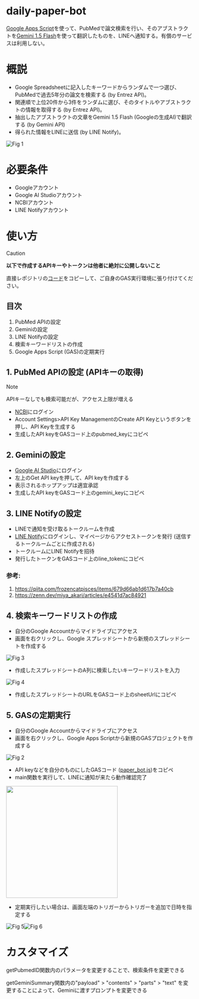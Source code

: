 # daily-paper-bot
[Google Apps Script](https://utelecon.adm.u-tokyo.ac.jp/articles/gas/)を使って、PubMedで論文検索を行い、そのアブストラクトを[Gemini 1.5 Flash](https://ai.google.dev/gemini-api?gad_source=1&gclid=Cj0KCQjwh7K1BhCZARIsAKOrVqFkaNuIa5R69qHek8B2JtS2F5KdqRY0oq9QpEdEInWv7U1S5OQ14twaAsEiEALw_wcB&hl=ja)を使って翻訳したものを、LINEへ通知する。有償のサービスは利用しない。

# 概説
- Google Spreadsheetに記入したキーワードからランダムで一つ選び、PubMedで過去5年分の論文を検索する (by Entrez API)。
- 関連順で上位20件から3件をランダムに選び、そのタイトルやアブストラクトの情報を取得する (by Entrez API)。
- 抽出したアブストラクトの文章をGemini 1.5 Flash (Googleの生成AI)で翻訳する (by Gemini API)
- 得られた情報をLINEに送信 (by LINE Notify)。

![Fig 1](/image/fig1.png)

# 必要条件
- Googleアカウント
- Google AI Studioアカウント
- NCBIアカウント
- LINE Notifyアカウント

# 使い方
> [!CAUTION]
> **以下で作成するAPIキーやトークンは他者に絶対に公開しないこと**

直接レポジトリの[コード](/paper_bot.js)をコピーして、ご自身のGAS実行環境に張り付けてください。

## 目次
1. PubMed APIの設定
2. Geminiの設定
3. LINE Notifyの設定
4. 検索キーワードリストの作成
5. Google Apps Script (GAS)の定期実行

## 1. PubMed APIの設定 (APIキーの取得)
> [!NOTE]
> APIキーなしでも検索可能だが、アクセス上限が増える  

- [NCBI](https://www.ncbi.nlm.nih.gov/)にログイン
- Account Settings>API Key ManagementのCreate API Keyというボタンを押し、API Keyを生成する
- 生成したAPI keyをGASコード上のpubmed_keyにコピペ

## 2. Geminiの設定
- [Google AI Studio](https://ai.google.dev/aistudio?hl=ja)にログイン
- 左上のGet API keyを押して、API keyを作成する
- 表示されるホップアップは適宜承認
- 生成したAPI keyをGASコード上のgemini_keyにコピペ

## 3. LINE Notifyの設定

- LINEで通知を受け取るトークルームを作成
- [LINE Notify](https://notify-bot.line.me/ja/)にログインし、マイページからアクセストークンを発行 (送信するトークルームごとに作成される)
- トークルームにLINE Notifyを招待
- 発行したトークンをGASコード上のline_tokenにコピペ 
### 参考:  
1. https://qiita.com/frozencatpisces/items/679d66ab1d617b7a40cb  
2. https://zenn.dev/miya_akari/articles/e4541d7ac84921
  
## 4. 検索キーワードリストの作成
- 自分のGoogle Accountからマイドライブにアクセス
- 画面を右クリックし、Google スプレッドシートから新規のスプレッドシートを作成する

![Fig 3](/image/fig3.png)

- 作成したスプレッドシートのA列に検索したいキーワードリストを入力

![Fig 4](/image/fig4.png)

- 作成したスプレッドシートのURLをGASコード上のsheetUrlにコピペ

## 5. GASの定期実行

- 自分のGoogle Accountからマイドライブにアクセス
- 画面を右クリックし、Google Apps Scriptから新規のGASプロジェクトを作成する

![Fig 2](/image/fig2.png)

- API keyなどを自分のものにしたGASコード ([paper_bot.js](/paper_bot.js))をコピペ
- main関数を実行して、LINEに通知が来たら動作確認完了

 <img src="/image/fig7.png" width="300">

- 定期実行したい場合は、画面左端のトリガーからトリガーを追加で日時を指定する  

![Fig 5](/image/fig5.png)![Fig 6](/image/fig6.png)

# カスタマイズ

getPubmedID関数内のパラメータを変更することで、検索条件を変更できる  

getGeminiSummary関数内の"payload" > "contents" > "parts" > "text" を変更することによって、Geminiに渡すプロンプトを変更できる  
